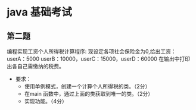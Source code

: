 # java 基础考试
## 第二题
编程实现工资个人所得税计算程序:
现设定各项社会保险金为0,给出工资：
userA：5000 userB：10000，userC：15000，userD：60000 
在输出中打印出各自己需缴纳的税费。
- 要求：
	- 使用单例模式，创建一个计算个人所得税的类。（2分）
	- 在main 函数中，通过上面的类获取到唯一的类。（2分）
	- 实现功能。（4分）
